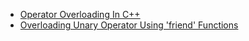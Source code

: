 - [Operator Overloading In C++](operator_overloading_in_c++.md)
- [Overloading Unary Operator Using 'friend' Functions](overloading-unary-operator.md)
